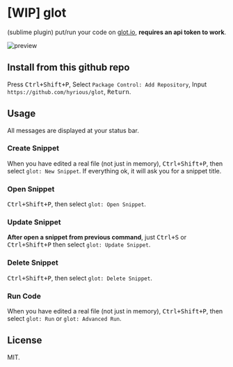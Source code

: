 # [WIP] glot

(sublime plugin) put/run your code on [glot.io](https://glot.io),
**requires an api token to work**.

![preview](https://user-images.githubusercontent.com/8097890/51736121-3ec09c80-20c4-11e9-8cb9-9a51a2313e9a.gif)

## Install from this github repo

Press <kbd>Ctrl+Shift+P</kbd>, Select `Package Control: Add Repository`, Input `https://github.com/hyrious/glot`, <kbd>Return</kbd>.

## Usage

All messages are displayed at your status bar.

### Create Snippet

When you have edited a real file (not just in memory),
<kbd>Ctrl+Shift+P</kbd>, then select `glot: New Snippet`.
If everything ok, it will ask you for a snippet title.

### Open Snippet

<kbd>Ctrl+Shift+P</kbd>, then select `glot: Open Snippet`.

### Update Snippet

**After open a snippet from previous command**, just <kbd>Ctrl+S</kbd> or
<kbd>Ctrl+Shift+P</kbd> then select `glot: Update Snippet`.

### Delete Snippet

<kbd>Ctrl+Shift+P</kbd>, then select `glot: Delete Snippet`.

### Run Code

When you have edited a real file (not just in memory),
<kbd>Ctrl+Shift+P</kbd>, then select `glot: Run` or `glot: Advanced Run`.

## License

MIT.
